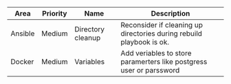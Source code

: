 | Area    | Priority | Name              | Description                                                          |
| ------- | -------- | ----------------- | -------------------------------------------------------------------- |
| Ansible | Medium   | Directory cleanup | Reconsider if cleaning up directories during rebuild playbook is ok. |
| Docker  | Medium   | Variables         | Add veriables to store paramerters like postgress user or parssword  |
